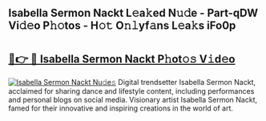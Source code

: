 ## Isabella Sermon Nackt L𝚎a𝚔ed N𝚞𝚍e - Part-qDW Vi𝚍𝚎o P𝚑𝚘tos - H𝚘𝚝 O𝚗𝚕yf𝚊ns L𝚎a𝚔s iFo0p

# <h2><a href="http://kfae0t.oniu.top/?m=Isabella+Sermon+Nackt">🔗👉 🔴 Isabella Sermon Nackt P𝚑ot𝚘𝚜 V𝚒d𝚎o</a></h2>

[![Isabella Sermon Nackt Nu𝚍e𝚜](https://i.imgur.com/0qMVB7G.gif)](http://kfae0t.oniu.top/?m=Isabella+Sermon+Nackt)
Digital trendsetter Isabella Sermon Nackt, acclaimed for sharing dance and lifestyle content, including performances and personal blogs on social media. Visionary artist Isabella Sermon Nackt, famed for their innovative and inspiring creations in the world of art.  
